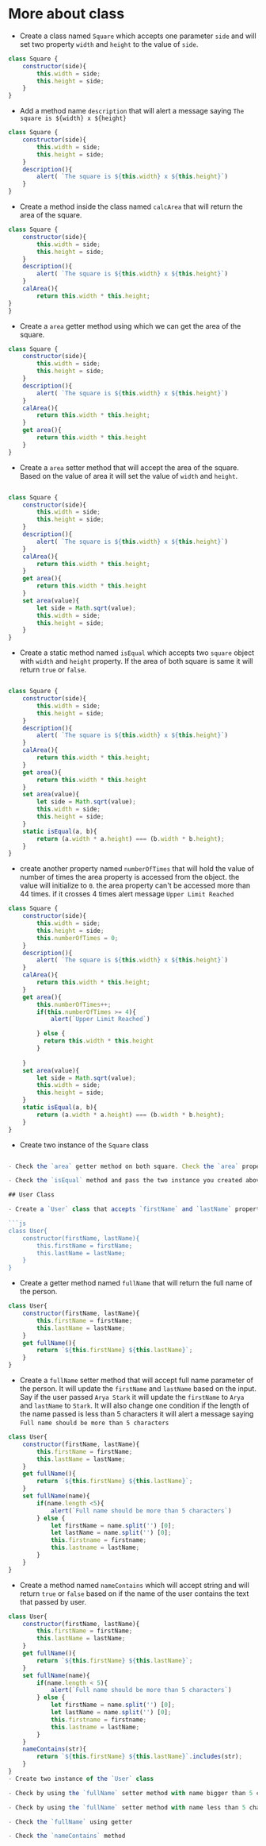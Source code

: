 # More about class

- Create a class named `Square` which accepts one parameter `side` and will set two property `width` and `height` to the value of `side`.


```js
class Square {
    constructor(side){
        this.width = side;
        this.height = side;
    }
}
```
- Add a method name `description` that will alert a message saying `The square is ${width} x ${height}`
```js
class Square {
    constructor(side){
        this.width = side;
        this.height = side;
    }
    description(){
        alert( `The square is ${this.width} x ${this.height}`)
    }
}
```
- Create a method inside the class named `calcArea` that will return the area of the square.

```js
class Square {
    constructor(side){
        this.width = side;
        this.height = side;
    }
    description(){
        alert( `The square is ${this.width} x ${this.height}`)
    }
    calArea(){
        return this.width * this.height;
}
}
```
- Create a `area` getter method using which we can get the area of the square.

```js
class Square {
    constructor(side){
        this.width = side;
        this.height = side;
    }
    description(){
        alert( `The square is ${this.width} x ${this.height}`)
    }
    calArea(){
        return this.width * this.height;
    }
    get area(){
        return this.width * this.height
    }
}

```
- Create a `area` setter method that will accept the area of the square. Based on the value of area it will set the value of `width` and `height`.

```js

class Square {
    constructor(side){
        this.width = side;
        this.height = side;
    }
    description(){
        alert( `The square is ${this.width} x ${this.height}`)
    }
    calArea(){
        return this.width * this.height;
    }
    get area(){
        return this.width * this.height
    }
    set area(value){
        let side = Math.sqrt(value);
        this.width = side;
        this.height = side;
    }
}

```
- Create a static method named `isEqual` which accepts two `square` object with `width` and `height` property. If the area of both square is same it will return `true` or `false`.

```js 

class Square {
    constructor(side){
        this.width = side;
        this.height = side;
    }
    description(){
        alert( `The square is ${this.width} x ${this.height}`)
    }
    calArea(){
        return this.width * this.height;
    }
    get area(){
        return this.width * this.height
    }
    set area(value){
        let side = Math.sqrt(value);
        this.width = side;
        this.height = side;
    }
    static isEqual(a, b){
        return (a.width * a.height) === (b.width * b.height);
    }
}

```
- create another property named `numberOfTimes` that will hold the value of number of times the area property is accessed from the object. the value will initialize to `0`. the area property can't be accessed more than 44 times. if it crosses 4 times alert message `Upper Limit Reached`

```js
class Square {
    constructor(side){
        this.width = side;
        this.height = side;
        this.numberOfTimes = 0;
    }
    description(){
        alert( `The square is ${this.width} x ${this.height}`)
    }
    calArea(){
        return this.width * this.height;
    }
    get area(){
        this.numberOfTimes++;
        if(this.numberOfTimes >= 4){
            alert(`Upper Limit Reached`)

        } else {
          return this.width * this.height
        }
    
    }
    set area(value){
        let side = Math.sqrt(value);
        this.width = side;
        this.height = side;
    }
    static isEqual(a, b){
        return (a.width * a.height) === (b.width * b.height);
    }
}

```
- Create two instance of the `Square` class
```js 

- Check the `area` getter method on both square. Check the `area` property on one square more than 4 times.

- Check the `isEqual` method and pass the two instance you created above.

## User Class

- Create a `User` class that accepts `firstName` and `lastName` property

```js 
class User{
    constructor(firstName, lastName){
        this.firstName = firstName;
        this.lastName = lastName;
    }
}
```
- Create a getter method named `fullName` that will return the full name of the person.

```js 
class User{
    constructor(firstName, lastName){
        this.firstName = firstName;
        this.lastName = lastName;
    }
    get fullName(){
        return `${this.firstName} ${this.lastName}`;
    }
}
```
- Create a `fullName` setter method that will accept full name parameter of the person. It will update the `firstName` and `lastName` based on the input. Say if the user passed `Arya Stark` it will update the `firstName` to `Arya` and `lastName` to `Stark`. It will also change one condition if the length of the name passed is less than 5 characters it will alert a message saying `Full name should be more than 5 characters`

```js 
class User{
    constructor(firstName, lastName){
        this.firstName = firstName;
        this.lastName = lastName;
    }
    get fullName(){
        return `${this.firstName} ${this.lastName}`;
    }
    set fullName(name){
        if(name.length <5){
            alert(`Full name should be more than 5 characters`)
        } else {
            let firstName = name.split('') [0];
            let lastName = name.split('') [0];
            this.firstname = firstname;
            this.lastname = lastName;
        }
    }
}
```

- Create a method named `nameContains` which will accept string and will return `true` or `false` based on if the name of the user contains the text that passed by user.

```js 
class User{
    constructor(firstName, lastName){
        this.firstName = firstName;
        this.lastName = lastName;
    }
    get fullName(){
        return `${this.firstName} ${this.lastName}`;
    }
    set fullName(name){
        if(name.length < 5){
            alert(`Full name should be more than 5 characters`)
        } else {
            let firstName = name.split('') [0];
            let lastName = name.split('') [0];
            this.firstname = firstname;
            this.lastname = lastName;
        }
    }
    nameContains(str){
        return `${this.firstName} ${this.lastName}`.includes(str);
    }
}
- Create two instance of the `User` class

- Check by using the `fullName` setter method with name bigger than 5 characters.

- Check by using the `fullName` setter method with name less than 5 characters.

- Check the `fullName` using getter

- Check the `nameContains` method

